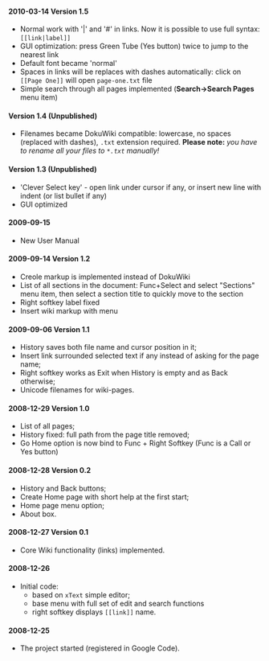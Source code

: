#### 2010-03-14 Version 1.5 ####

  * Normal work with '|' and '#' in links. Now it is possible to use full syntax: `[[link|label]]`
  * GUI optimization: press Green Tube (Yes button) twice to jump to the nearest link
  * Default font became 'normal'
  * Spaces in links will be replaces with dashes automatically: click on `[[Page One]]` will open `page-one.txt` file
  * Simple search through all pages implemented (**Search->Search Pages** menu item)

#### Version 1.4 (Unpublished) ####

  * Filenames became DokuWiki compatible: lowercase, no spaces (replaced with dashes), `.txt` extension required. **Please note:** _you have to rename all your files to `*.txt` manually!_

#### Version 1.3 (Unpublished) ####

  * 'Clever Select key' - open link under cursor if any, or insert new line with indent (or list bullet if any)
  * GUI optimized

#### 2009-09-15 ####

  * New User Manual

#### 2009-09-14 Version 1.2 ####

  * Creole markup is implemented instead of DokuWiki
  * List of all sections in the document: Func+Select and select "Sections" menu item, then select a section title to quickly move to the section
  * Right softkey label fixed
  * Insert wiki markup with menu

#### 2009-09-06 Version 1.1 ####

  * History saves both file name and cursor position in it;
  * Insert link surrounded selected text if any instead of asking for the page name;
  * Right softkey works as Exit when History is empty and as Back otherwise;
  * Unicode filenames for wiki-pages.

#### 2008-12-29 Version 1.0 ####

  * List of all pages;
  * History fixed: full path from the page title removed;
  * Go Home option is now bind to Func + Right Softkey (Func is a Call or Yes button)

#### 2008-12-28 Version 0.2 ####

  * History and Back buttons;
  * Create Home page with short help at the first start;
  * Home page menu option;
  * About box.

#### 2008-12-27 Version 0.1 ####

  * Core Wiki functionality (links) implemented.

#### 2008-12-26 ####

  * Initial code:
    * based on `xText` simple editor;
    * base menu with full set of edit and search functions
    * right softkey displays ```[[link]]``` name.

#### 2008-12-25 ####

  * The project started (registered in Google Code).